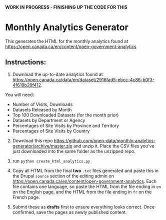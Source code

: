 **WORK IN PROGRESS - FINISHING UP THE CODE FOR THIS**

# Monthly Analytics Generator
This generates the HTML for the monthly analytics found at https://open.canada.ca/en/content/open-government-analytics

## Instructions:

1) Download the up-to-date analytics found at https://open.canada.ca/data/en/dataset/2916fad5-ebcc-4c86-b0f3-4f619b29f412.

You will need:
- Number of Visits, Downloads	
- Datasets Released by Month	
- Top 100 Downloaded Datasets (for the month prior)	
- Datasets by Department or Agency
- Percentages of Site Visits by Province and Territory	
- Percentages of Site Visits by Country	

2) Download this repo https://github.com/open-data/monthly-analytics-generator/archive/master.zip and unzip it. Place the CSV files you've just downloaded into the same folder as the unzipped repo. 

3) run `python create_html_analytics.py`

4) Copy all HTML from the final **two** `.txt` files generated and paste this in the Drupal `source` section of the editing admin on https://open.canada.ca/en/content/open-government-analytics. Each file contains one language, so paste the HTML from the file ending in `en` on the English page, and the HTML from the file ending in `fr` on the French page.

5) Submit these as **drafts** first to ensure everything looks correct. Once confirmed, save the pages as newly published content.
